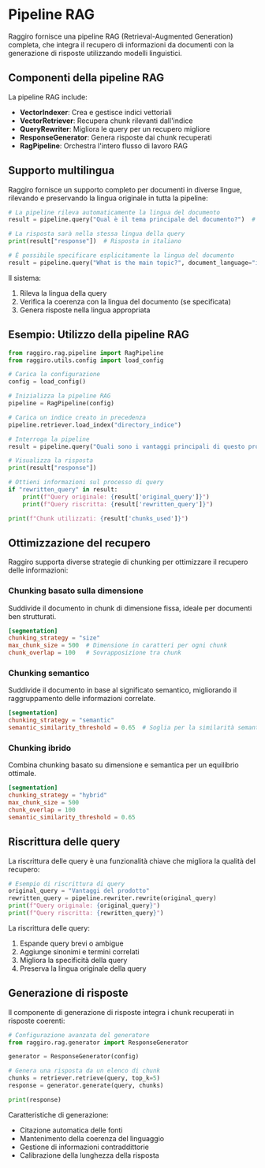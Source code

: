 # Pipeline RAG

Raggiro fornisce una pipeline RAG (Retrieval-Augmented Generation) completa, che integra il recupero di informazioni da documenti con la generazione di risposte utilizzando modelli linguistici.

## Componenti della pipeline RAG

La pipeline RAG include:

- **VectorIndexer**: Crea e gestisce indici vettoriali
- **VectorRetriever**: Recupera chunk rilevanti dall'indice
- **QueryRewriter**: Migliora le query per un recupero migliore
- **ResponseGenerator**: Genera risposte dai chunk recuperati
- **RagPipeline**: Orchestra l'intero flusso di lavoro RAG

## Supporto multilingua

Raggiro fornisce un supporto completo per documenti in diverse lingue, rilevando e preservando la lingua originale in tutta la pipeline:

```python
# La pipeline rileva automaticamente la lingua del documento
result = pipeline.query("Qual è il tema principale del documento?")  # Query in italiano

# La risposta sarà nella stessa lingua della query
print(result["response"])  # Risposta in italiano

# È possibile specificare esplicitamente la lingua del documento
result = pipeline.query("What is the main topic?", document_language="it")  # Forza risposte in italiano
```

Il sistema:
1. Rileva la lingua della query
2. Verifica la coerenza con la lingua del documento (se specificata)
3. Genera risposte nella lingua appropriata

## Esempio: Utilizzo della pipeline RAG

```python
from raggiro.rag.pipeline import RagPipeline
from raggiro.utils.config import load_config

# Carica la configurazione
config = load_config()

# Inizializza la pipeline RAG
pipeline = RagPipeline(config)

# Carica un indice creato in precedenza
pipeline.retriever.load_index("directory_indice")

# Interroga la pipeline
result = pipeline.query("Quali sono i vantaggi principali di questo prodotto?")

# Visualizza la risposta
print(result["response"])

# Ottieni informazioni sul processo di query
if "rewritten_query" in result:
    print(f"Query originale: {result['original_query']}")
    print(f"Query riscritta: {result['rewritten_query']}")

print(f"Chunk utilizzati: {result['chunks_used']}")
```

## Ottimizzazione del recupero

Raggiro supporta diverse strategie di chunking per ottimizzare il recupero delle informazioni:

### Chunking basato sulla dimensione

Suddivide il documento in chunk di dimensione fissa, ideale per documenti ben strutturati.

```toml
[segmentation]
chunking_strategy = "size"
max_chunk_size = 500  # Dimensione in caratteri per ogni chunk
chunk_overlap = 100   # Sovrapposizione tra chunk
```

### Chunking semantico

Suddivide il documento in base al significato semantico, migliorando il raggruppamento delle informazioni correlate.

```toml
[segmentation]
chunking_strategy = "semantic"
semantic_similarity_threshold = 0.65  # Soglia per la similarità semantica
```

### Chunking ibrido

Combina chunking basato su dimensione e semantica per un equilibrio ottimale.

```toml
[segmentation]
chunking_strategy = "hybrid"
max_chunk_size = 500
chunk_overlap = 100
semantic_similarity_threshold = 0.65
```

## Riscrittura delle query

La riscrittura delle query è una funzionalità chiave che migliora la qualità del recupero:

```python
# Esempio di riscrittura di query
original_query = "Vantaggi del prodotto"
rewritten_query = pipeline.rewriter.rewrite(original_query)
print(f"Query originale: {original_query}")
print(f"Query riscritta: {rewritten_query}")
```

La riscrittura delle query:
1. Espande query brevi o ambigue
2. Aggiunge sinonimi e termini correlati
3. Migliora la specificità della query
4. Preserva la lingua originale della query

## Generazione di risposte

Il componente di generazione di risposte integra i chunk recuperati in risposte coerenti:

```python
# Configurazione avanzata del generatore
from raggiro.rag.generator import ResponseGenerator

generator = ResponseGenerator(config)

# Genera una risposta da un elenco di chunk
chunks = retriever.retrieve(query, top_k=5)
response = generator.generate(query, chunks)

print(response)
```

Caratteristiche di generazione:
- Citazione automatica delle fonti
- Mantenimento della coerenza del linguaggio
- Gestione di informazioni contraddittorie
- Calibrazione della lunghezza della risposta